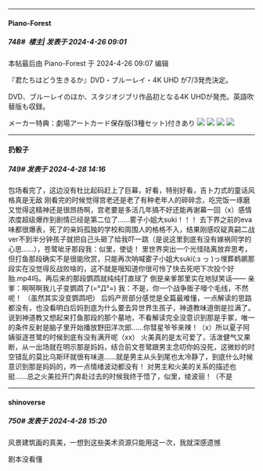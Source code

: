 ﻿
*****

####  Piano-Forest  
##### 748#         楼主| 发表于 2024-4-26 09:01

 本帖最后由 Piano-Forest 于 2024-4-26 09:07 编辑 

『君たちはどう生きるか』DVD・ブルーレイ・4K UHD が7/3発売決定。

DVD、ブルーレイのほか、スタジオジブリ作品初となる4K UHDが発売。英語吹替版も収録。

メーカー特典：劇場アートカード保存版(3種セット)付きあり
<img src="https://p.sda1.dev/17/3126afc7eae9980851ba67330e6d9217/20240426_085242.jpg" referrerpolicy="no-referrer">
<img src="https://p.sda1.dev/17/3742e87986f819ea881ad4505e434f97/20240426_090417.jpg" referrerpolicy="no-referrer">
<img src="https://p.sda1.dev/17/edfd80a703979429be196f81e4b3ac13/20240426_090419.jpg" referrerpolicy="no-referrer">
<img src="https://p.sda1.dev/17/99abbefe60b57a7800aaf774beaa0348/20240426_090420.jpg" referrerpolicy="no-referrer">


*****

####  扔骰子  
##### 749#       发表于 2024-4-28 14:16

包场看完了，这边没有杜比起码赶上了巨幕，好看，特别好看，吉卜力式的童话风格真是无敌
刚看完的时候觉得宫老还是老了有种老年人的碎碎念，吃完饭一琢磨又觉得这精神还是很昂扬啊，宫老要是多活几年搞不好还能再谢幕一回（x）感情浓度超级爆炸到剧情已经是第二位了……雾子小姐大suki！！！
去下界之前的eva味都很爆表，死了的亲妈孤独的学校和周围人的格格不入，结果刚感叹碇真嗣二战ver不到半分钟孩子就把自己头砸了给我吓一跳（是说这里到底有没有嫁祸同学的心思……），苍鹭呲牙那段我：似里，使徒！
里世界突出一个光怪陆离放弃思考，但打鱼那段确实不是很能欣赏，只能再次呐喊雾子小姐大suki(:з っ )っ埋葬鹈鹕那段实在没觉得反战败啥的，这不就是哦知道你很可怜了快去死吧下次投个好胎.mp4吗。再后来的那段鹦鹉就纯纯打直球了
倒是亲爹那里实在地狱笑话——
亲爹：啊啊啊我儿子变鹦鹉了(=°Д°=)
我：不是，你一个战争贩子嚎个毛线，不然呢！
（虽然其实没变鹦鹉吧）
后妈产房部分感觉是全篇最难懂，一点解读的思路都没有，也没看明白后妈到底为什么要去异世界生孩子，神道教味道倒是拉满了。说到神道教又想起来打鱼那段的那个墓地，不看解读完全没意识到那是手冢，唯一的条件反射是脑子里开始播放野田洋次郎……你彗星爷爷来辣！（x）所以夏子阿姨驱逐苍鹭的时候到底有没有满开呢（xx）
火美真的是太可爱了，活泼健气又果断，从一出场就在明示那是妈妈，结合前文苍鹭跟男主念叨你妈没死，这微妙的时空错乱的莫比乌斯环就很有味道……就是男主从头到尾也太冷静了，到底什么时候意识到那是妈妈的，咋一点情绪波动都没有！
对男主和火美的关系的描述也挺……总之火美拉开门奔赴过去的时候我终于悟了，似里，绫波丽！（不是


*****

####  shinoverse  
##### 750#       发表于 2024-4-28 15:20

风景建筑画的真美，一想到这些美术资源只能用这一次，我就深感遗憾

剧本没看懂

